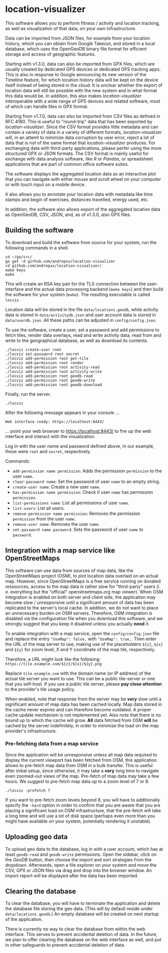 # location-visualizer

This software allows you to perform fitness / activity and location tracking, as well as visualization of that data, on your own infrastructure.

Data can be imported from JSON files, for example from your location history, which you can obtain from Google Takeout, and stored in a local database, which uses the OpenGeoDB binary file format for efficient storage and access of geographic features.

Starting with v1.3.0, data can also be imported from GPX files, which are usually created by dedicated GPS devices or dedicated GPS tracking apps. This is also in response to Google announcing its new version of the Timeline feature, for which location history data will be kept on the device itself instead of being stored in the cloud. It is unclear whether the export of location data will still be possible with the new system and in what format this data would be. In addition, this also makes *location-visualizer* interoperable with a wide range of GPS devices and related software, most of which can handle files in GPX format.

Starting from v1.7.0, data can also be imported from CSV files as defined in RFC 4180. This is useful to "round-trip" data that has been exported by *location-visualizer*. Since the CSV format provides little metadata and can contain a variety of data in a variety of different formats, *location-visualizer* will, in an attemt to minimize data corruption by user error, reject a lot of data that is not of the same format that *location-visualizer* produces. For exchanging data with third-party applications, please perfer using the more structured GPX or JSON formats. The CSV format is mainly useful for exchange with data analysis software, like *R* or *Pandas*, or spreadsheet applications that are part of common office software suites.

The software displays the aggregated location data as an interactive plot that you can navigate with either mouse and scroll wheel on your computer or with touch input on a mobile device.

It also allows you to annotate your location data with metadata like time stamps and begin of exercises, distances travelled, energy used, etc.

In addition, the software also allows export of the aggregated location data as OpenGeoDB, CSV, JSON, and, as of v1.3.0, also GPX files.

## Building the software

To download and build the software from source for your system, run the following commands in a shell.

```
cd ~/go/src/
go get -d github.com/andrepxx/location-visualizer
cd github.com/andrepxx/location-visualizer/
make keys
make
```

This will create an RSA key pair for the TLS connection between the user-interface and the actual data processing backend (`make keys`) and then build the software for your system (`make`). The resulting executable is called `locviz`.

Location data will be stored in the file `data/locations.geodb`, while activity data is stored in `data/activitydb.json` and user account data is stored in `data/userdb.json`. All these paths can be adjusted in `config/config.json`.

To use the software, create a user, set a password and add permissions to fetch tiles, render data overlays, read and write activity data, read from and write to the geographical database, as well as download its contents.

```
./locviz create-user root
./locviz set-password root secret
./locviz add-permission root get-tile
./locviz add-permission root render
./locviz add-permission root activity-read
./locviz add-permission root activity-write
./locviz add-permission root geodb-read
./locviz add-permission root geodb-write
./locviz add-permission root geodb-download
```

Finally, run the server.

```
./locviz
```

After the following message appears in your console ...

```
Web interface ready: https://localhost:8443/
```

... point your web browser to <https://localhost:8443/> to fire up the web interface and interact with the visualization.

Log in with the user name and password defined above, in our example, these were `root` and `secret`, respectively.

Commands:

- `add-permission name permission`: Adds the permission `permission` to the user `name`.
- `clear-password name`: Set the password of user `name` to an empty string.
- `create-user name`: Create a new user `name`.
- `has-permission name permission`: Check if user `name` has permission `permission`.
- `list-permissions name`: List all permissions of user `name`.
- `list-users`: List all users.
- `remove-permission name permission`: Removes the permission `permission` from the user `name`.
- `remove-user name`: Removes the user `name`.
- `set-password name password`: Sets the password of user `name` to `password`.

## Integration with a map service like OpenStreetMaps

This software can use data from sources of map data, like the OpenStreetMaps project (OSM), to plot location data overlaid on an actual map. However, since OpenStreetMaps is a free service running on donated ressources, access to the map data is rather slow for "third-party" users (i. e. everything but the "official" openstreetmaps.org map viewer). When OSM integration is enabled on both server and client side, the application may become slow / unresponsive until a significant amount of data has been replicated to the server's local cache. In addition, we do not want to place an unnecessary burden on OSM servers. Therefore, OSM integration is disabled via the configuration file when you download this software, and we strongly suggest that you keep it disabled unless you actually **need** it.

To enable integration with a map service, open the `config/config.json` file and replace the entry `"UseMap": false,` with `"UseMap": true,`. Then enter the URL of the map server to use, making use of the placeholders `${z}`, `${x}` and `${y}` for zoom level, X and Y coordinate of the map tile, respectively.

Therefore, a URL might look like the following: `https://tile.example.com/${z}/${x}/${y}.png`

Replace `tile.example.com` with the domain name (or IP address) of the actual tile server you want to use. This can be a public tile-server or one that you self-host. If you use a public tile server, please **pay close attention** to the provider's tile usage policy.

When enabled, note that response from the server may be **very** slow until a significant amount of map data has been cached locally. Map data stored in the cache never expires and can therefore become outdated. A proper cache update mechanism is not implemented yet. Also note that there is no bound up to which the cache will grow. **All** data fetched from OSM **will** be cached by the server indefinitely, in order to minimize the load on the map provider's infrastructure.

### Pre-fetching data from a map service

Since the application will be unresponsive unless all map data required to display the current viewport has been fetched from OSM, this application allows to pre-fetch map data from OSM in a bulk transfer. This is useful after initial setup, since otherwise, it may take a **very** long time to navigate even zoomed-out views of the map. Pre-fetch of map data may take a few hours. We suggest to pre-fetch map data up to a zoom level of 7 or 8.

```
./locviz -prefetch 7
```

If you want to pre-fetch zoom levels beyond 8, you will have to additionally specify the `-hard` option in order to confirm that you are aware that you are placing a significant load on OSM infrastructure, that the pre-fetch will take a long time and will use a lot of disk space (perhaps even more than you might have available on your system, potentially rendering it unstable).

## Uploading geo data

To upload geo data to the database, log in with a user account, which has at least `geodb-read` and `geodb-write` permissions. Open the sidebar, click on the *GeoDB* button, then choose the import and sort strategies from the dropdown. Afterwards, open a file explorer on your system and move the CSV, GPX or JSON files via drag and drop into the browser window. An import report will be displayed after the data has been imported.

## Clearing the database

To clear the database, you will have to terminate the application and delete the database file storing the geo data. (This will by default reside under `data/locations.geodb`.) An empty database will be created on next startup of the application.

There is currently no way to clear the database from within the web interface. This serves to prevent accidental deletion of data. In the future, we plan to offer clearing the database on the web interface as well, and put in other safeguards to prevent accidental deletion of data.

